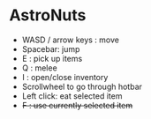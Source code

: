 # AstroNuts

- WASD / arrow keys : move
- Spacebar: jump
- E : pick up items
- Q : melee
- I : open/close inventory
- Scrollwheel to go through hotbar
- Left click: eat selected item
- ~~F : use currently selected item~~
